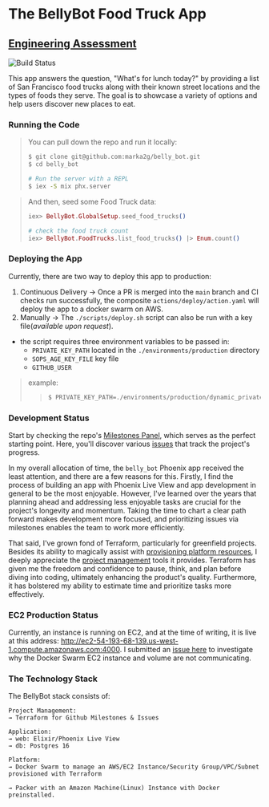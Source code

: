 # The BellyBot Food Truck App
## [Engineering Assessment](https://github.com/peck/engineering-assessment)

![Build Status](https://github.com/marka2g/belly_bot/actions/workflows/ci_cd.yaml/badge.svg)

This app answers the question, "What's for lunch today?" by providing a list of San Francisco food trucks along with their known street locations and the types of foods they serve. The goal is to showcase a variety of options and help users discover new places to eat.

### Running the Code
> You can pull down the repo and run it locally:
>```bash
>$ git clone git@github.com:marka2g/belly_bot.git
>$ cd belly_bot
>
># Run the server with a REPL
>$ iex -S mix phx.server
>```

> And then, seed some Food Truck data:
>```elixir
>iex> BellyBot.GlobalSetup.seed_food_trucks()
>
># check the food truck count
>iex> BellyBot.FoodTrucks.list_food_trucks() |> Enum.count()
>```

### Deploying the App
Currently, there are two way to deploy this app to production:

1. Continuous Delivery → Once a PR is merged into the `main` branch and CI checks run successfully, the composite `actions/deploy/action.yaml` will deploy the app to a docker swarm on AWS.
2. Manually → The `./scripts/deploy.sh` script can also be run with a key file(_available upon request_).
  - the script requires three environment variables to be passed in:
    - `PRIVATE_KEY_PATH` located in the `./environments/production` directory
    - `SOPS_AGE_KEY_FILE` key file
    - `GITHUB_USER`
> example:
>>```bash
>>$ PRIVATE_KEY_PATH=./environments/production/dynamic_private_key.pem SOPS_AGE_KEY_FILE=./environments/production/key.txt GITHUB_USER=marka2g ./scripts/deploy.sh
>>```

### Development Status
Start by checking the repo's [Milestones Panel](https://github.com/marka2g/belly_bot/milestones), which serves as the perfect starting point. Here, you'll discover various [issues](https://github.com/marka2g/belly_bot/issues) that track the project's progress. 

In my overall allocation of time, the `belly_bot` Phoenix app received the least attention, and there are a few reasons for this. Firstly, I find the process of building an app with Phoenix Live View and app development in general to be the most enjoyable. However, I've learned over the years that planning ahead and addressing less enjoyable tasks are crucial for the project's longevity and momentum. Taking the time to chart a clear path forward makes development more focused, and prioritizing issues via milestones enables the team to work more efficiently.

That said, I've grown fond of Terraform, particularly for greenfield projects. Besides its ability to magically assist with  [provisioning platform resources](https://github.com/marka2g/belly_bot/tree/main/environments/production), I deeply appreciate the [project management](https://github.com/marka2g/belly_bot/tree/main/modules/integrations/github/project_management) tools it provides. Terraform has given me the freedom and confidence to pause, think, and plan before diving into coding, ultimately enhancing the product's quality. Furthermore, it has bolstered my ability to estimate time and prioritize tasks more effectively.

### EC2 Production Status
Currently, an instance is running on EC2, and at the time of writing, it is live at this address: http://ec2-54-193-68-139.us-west-1.compute.amazonaws.com:4000. I submitted an [issue here](https://github.com/marka2g/belly_bot/issues/36) to investigate why the Docker Swarm EC2 instance and volume are not communicating. 

### The Technology Stack
The BellyBot stack consists of:
```
Project Management:
→ Terraform for Github Milestones & Issues 

Application:
→ web: Elixir/Phoenix Live View
→ db: Postgres 16

Platform:
→ Docker Swarm to manage an AWS/EC2 Instance/Security Group/VPC/Subnet provisioned with Terraform

→ Packer with an Amazon Machine(Linux) Instance with Docker preinstalled.
```
